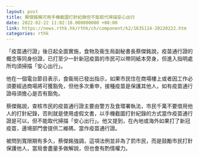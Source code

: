 ```yaml
---
layout: post
title: 蔡傑銘稱可用手機截圖打針紀錄但不能取代掃描安心出行
date: 2022-02-22 11:02:18.000000000 +08:00
link: https://news.rthk.hk/rthk/ch/component/k2/1635114-20220222.htm
categories: rthk
---
```


「疫苗通行證」後日起全面實施，食物及衞生局副秘書長蔡傑銘說，疫苗通行證的概念等同身份證，已打至少一針新冠疫苗的市民可以帶同紙本旁身，但進入指明處所均須掃描「安心出行」。

他在一個電台節目表示，食衞局已發出指示，如果市民住在商場樓上或者因工作必須要經過商場將可獲豁免，但他多次重申，接種疫苗是保護其他人，如有疫苗通行證毋須擔心是否有豁免。

蔡傑銘說，查核市民的疫苗通行證主要由警方及食環署執法，市民千萬不要借用他人的打針紀錄，否則就是使用虛假文書，以手機截圖打針紀錄的方式當作疫苗通行證是可以，但不能取代掃描「安心出行」。他又提到，在內地或海外如果打了新冠疫苗，邊境部門會提供二維碼，當作疫苗通行證。

被問到寬限期有多久，蔡傑銘強調，這項法例並非為了罰市民，而是鼓勵市民打針保護他人，當局會盡量多做解說，但也會有酌情權力。

